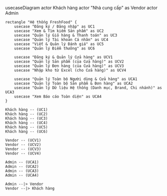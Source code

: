 usecaseDiagram
    actor Khách hàng
    actor "Nhà cung cấp" as Vendor
    actor Admin

    rectangle "Hệ thống FreshFood" {
        usecase "Đăng ký / Đăng nhập" as UC1
        usecase "Xem & Tìm kiếm Sản phẩm" as UC2
        usecase "Quản lý Giỏ hàng & Thanh toán" as UC3
        usecase "Quản lý Tài khoản Cá nhân" as UC4
        usecase "Viết & Quản lý Đánh giá" as UC5
        usecase "Quản lý Điểm thưởng" as UC6
        
        usecase "Đăng ký & Quản lý Cửa hàng" as UCV1
        usecase "Quản lý Sản phẩm (của Cửa hàng)" as UCV2
        usecase "Quản lý Đơn hàng (của Cửa hàng)" as UCV3
        usecase "Nhập kho từ Excel (cho Cửa hàng)" as UCV4

        usecase "Quản lý Toàn bộ Người dùng & Cửa hàng" as UCA1
        usecase "Quản lý Toàn bộ Sản phẩm & Đơn hàng" as UCA2
        usecase "Quản lý Dữ liệu Hệ thống (Danh mục, Brand, Chi nhánh)" as UCA3
        usecase "Xem Báo cáo Toàn diện" as UCA4
    }
    
    Khách hàng -- (UC1)
    Khách hàng -- (UC2)
    Khách hàng -- (UC3)
    Khách hàng -- (UC4)
    Khách hàng -- (UC5)
    Khách hàng -- (UC6)

    Vendor -- (UCV1)
    Vendor -- (UCV2)
    Vendor -- (UCV3)
    Vendor -- (UCV4)
    
    Admin -- (UCA1)
    Admin -- (UCA2)
    Admin -- (UCA3)
    Admin -- (UCA4)
    
    Admin --|> Vendor
    Vendor --|> Khách hàng